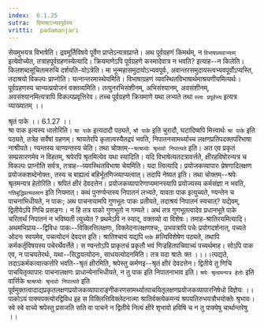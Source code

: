 ```yaml
---
index:  6.1.25
sutra:  विभाषाऽभ्यवपूर्वस्य
vritti:  padamanjari
---
```


सेयमुभयत्र विभाषेति। द्रवमूर्तिविषये पूर्वेण प्राप्तेऽन्यत्राप्राप्ते। अथ पूर्वग्रहणं किमर्थम्, न `विभाषाब्यवाभ्याम्` इत्येवोच्येत, तत्राहपूर्वग्रहणस्येत्यादि। क्रियमाणेऽपि पूर्वग्रहणे कस्मादेवात्र न भवति? इत्याह--न किलेति। किलशब्दसूचितामरुचि दर्शयति-योऽत्रेति। मा भून्महासमुदायोऽभ्यवपूर्वः, अवान्तरसमुदायस्त्वभ्यवपूर्वोऽप्यस्ति, तदाश्रयो विकल्पः प्राप्नोति। यत्नान्तरमास्थेयमिति। विभाषाग्रहणं व्यवस्थितविभाषार्थमाश्रयणीयमित्यर्थः। पूर्वग्रहणस्य चान्यत्प्रयोजनं वक्तव्यमिति। तत्पुनरभिसंशीनम्, अभिसंश्यानम्, अवसंशीनम्, अवसंश्यानमित्यत्रापि विकल्पप्रवृत्तिरेव। तच्च पूर्वग्रहणे क्रियमाणे यथा लभ्यते तथा `स्त्यः प्रपूर्वस्य` इत्यत्र व्याख्यातम् ।। 

श्रृतं पाके ।। 6.1.27 ।।  
श्रा पाक इत्यस्य धातोरिति। `श्रा पाके` इत्यदादौ पठ्यते, `श्रौ पाके` इति चुरादौ, घटादिष्वपि मित्त्वार्थः `श्रा पाके` इति पठ्यते, तत्रेह सर्वेषां ग्रहणम्। श्रायतेरपि कृतात्वस्यैतद्रपं भवति, निपातनसामर्थ्याच्च लक्षणप्रतिपदक्तपरिभाषा नाश्रीयते। ण्यन्तस्य चाण्यन्तस्य चेति। तथा चोक्तम्--`श्राश्रप्योः श्रृभावो निपात्यते` इति। अत एव प्रकृतं सम्प्रसारणमेव न विहतम्, श्रपेरपि श्रृतमित्येव यथा स्यादिति।
यदि विभाषेत्यतदत्रावर्त्तते, क्षीरहविषोरन्यत्र च विकल्पः प्राप्नोति सर्वत्र, तत्राह--व्यवस्थितविभाषा चेयमिति। यदा त्वित्यादि। प्रयोजकव्यापारः प्रेषणादिलक्षण प्रयोजकशब्देनोक्तः, तस्य च बाह्यत्वं बहिर्भूतणिज्व्याप्यत्वात्। तदापि नेष्यत इति। तथा चोक्तम्--श्रपेः श्रृतमन्यत्र हेतोरिति। श्रपितं क्षीरं देवदत्तेन। प्रयोजकव्यापारेणाप्यमानस्यापि प्रयोज्यस्य कर्मसंज्ञा न भवति, `गतिबुद्धिप्रत्यवसान` इति नियमात्। कथं पुनर्ण्यन्तस्य निपातनं लभ्यते, यावता पाक इत्युच्यते, ण्यन्तेन च पाचनाभिधीयते, न पाकः; अथ पाचनायामपि गुणभूतः पाकः प्रतीयते, तदाश्रयं निपातनं स्यचात्? यद्येवम्, द्वितीयेऽपि णिचि प्रसङ्गः। न हि तत्र पाको गुणभूतो न गम्यते।
अथं तत्र गुणभूतत्वादेव प्रधानभूते पाके चरितार्थं निपातनं न भविष्यती त्युच्येत ? प्रथमेऽपि न स्याद्, वक्तव्यो वा विशेषः। तमाह-श्रातिरयमित्यादि। अथमभिप्रायः--द्विविधः पाकः--विक्लित्तिलक्षणः, विक्लेदनालक्षणश्च;, उभयत्रापि पचेः प्रयोगदर्शनात्, पच्यते ओदनः स्वयमेव, पचत्योदनं देवदत्त इति। श्रातिश्चायं यद्यपि `पाके` #त्यिविशेषेण पठ्यते, तथापि कर्मकर्तृविषयस्य पचेरर्थेवर्त्तेते। स ण्यन्तोऽपि प्राकृतचं प्रकृतौ भवं णिज्रहितपचिवाच्यं पच्यर्थमाह। सोऽपि पाक एव, न पाचयतेरर्थः, यथा--सिद्धयत्योदनः, साधयत्योदनमिति। तत्र यदा श्रातेः क्त ।।।।त्पद्यते, तदाऽकर्मकत्वात्कर्त्तरि भवति--श्रृतं क्षीरमिति, श्रपेस्तु कर्मणइ--श्रृतं क्षीरं देवदत्तेन। द्वितीये तु णिचि पाचयितृव्यापारः पाचनालक्षणः प्राधान्येनाभिधीयते, न तु पाक इति निपातनाभाव इति। `श्रपेः श्रृत्वमन्यत्र हेतोः` इति वार्त्तिके `श्राश्रप्योः श्रृभावो निपात्यते` इति पूर्वमुक्तत्वादाद्यप्रकृतलक्षणप्रयोजकव्यापाराङ्गीकरणसामर्थ्यात्पाचयितृलक्षणप्रयोजकव्यापारनिषेधो विज्ञेयः ।।
पाकोऽयं पाक्यपक्त्योरद्विविध इह स विक्लित्तिविक्लेदनात्मा 
श्रातिर्वक्त्येकमन्यं श्रपयतिरुभयत्रौभयोक्तेः श्रृभावः।
स्वे स्वे वाच्ये श्रपेस्तु प्रसजति सति वा पाचने न द्वितीये 
नित्यं क्षीरे शृभावो हविषि च न तु पाक्येषु चार्थान्तरेषु ।।

